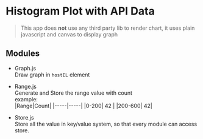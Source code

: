 # Histogram Plot with API Data

> This app does **not** use any third party lib to render chart, it uses plain javascript and canvas to display graph

## Modules
* Graph.js  
   Draw graph in `hostEL` element
* Range.js   
    Generate and Store the range value with count   
    example:   
    |Range|Count|
    |-----|-----|
    |0-200| 42  |
    |200-600| 42|

* Store.js   
    Store all the value in key/value system, so that every module can access store.

